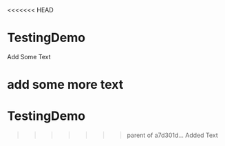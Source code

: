 <<<<<<< HEAD
# TestingDemo

Add Some Text

add some more text
=======
# TestingDemo
>>>>>>> parent of a7d301d... Added Text
